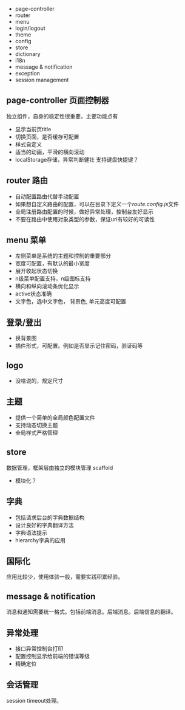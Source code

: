 - page-controller
- router
- menu
- login/logout
- theme
- config
- store
- dictionary
- i18n
- message & notification
- exception
- session management

## page-controller 页面控制器

独立组件，自身的稳定性很重要。主要功能点有
- 显示当前页title
- 切换页面，是否缓存可配置
- 样式自定义
- 适当的动画，平滑的横向滚动
- localStorage存储，异常判断健壮
 支持键盘快捷键？ 
 
 ## router 路由
 
 - 自动配置路由代替手动配置
 - 如果想自定义路由的配置，可以在目录下定义一个*route.config.js*文件
 - 全局注册路由配置的时候，做好异常处理，控制台友好显示
 - 不要在路由中使用对象类型的参数，保证url有较好的可读性
 
 ## menu 菜单
 
 - 左侧菜单是系统的主题和控制的重要部分
 - 宽度可配置，有默认的最小宽度
 - 展开收起状态切换
 - n级菜单配置支持，n级图标支持
 - 横向和纵向滚动条优化显示
 - active状态准确
 - 文字色，选中文字色， 背景色, 单元高度可配置
 
 ## 登录/登出
 
 - 换背景图
 - 插件形式，可配置。例如是否显示记住密码，验证码等
 
 ## logo
 
 - 没啥说的，规定尺寸
 
 ## 主题
 
 - 提供一个简单的全局颜色配置文件
 - 支持动态切换主题
 - 全局样式严格管理
 
 ## store
 
 数据管理，框架层由独立的模块管理 scaffold
 - 模块化？
 
 ## 字典
 
 - 包括请求后台的字典数据结构
 - 设计良好的字典翻译方法
 - 字典语法提示
 - hierarchy字典的应用
 
 ## 国际化
 
 应用比较少，使用体验一般，需要实践积累经验。
 
 ## message & notification 
 
 消息和通知需要统一格式。包括前端消息。后端消息。后端信息的翻译。
 
 ## 异常处理
 
 - 接口异常控制台打印
 - 配置控制显示给前端的错误等级
 - 精确定位
 
 ## 会话管理
 
 session timeout处理。
 

